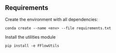 ## Requirements

Create the environment with all dependencies:

`conda create --name <env> --file requirements.txt`

Install the utilities module

`pip install -e FFlowUtils `